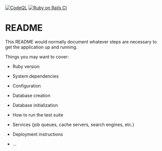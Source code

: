 [![CodeQL](https://github.com/astrutz/masterthesis/actions/workflows/codeql-analysis.yml/badge.svg)](https://github.com/astrutz/masterthesis/actions/workflows/codeql-analysis.yml)
[![Ruby on Rails CI](https://github.com/astrutz/masterthesis/actions/workflows/rubyonrails.yml/badge.svg)](https://github.com/astrutz/masterthesis/actions/workflows/rubyonrails.yml)

# README

This README would normally document whatever steps are necessary to get the
application up and running.

Things you may want to cover:

* Ruby version

* System dependencies

* Configuration

* Database creation

* Database initialization

* How to run the test suite

* Services (job queues, cache servers, search engines, etc.)

* Deployment instructions

* ...
